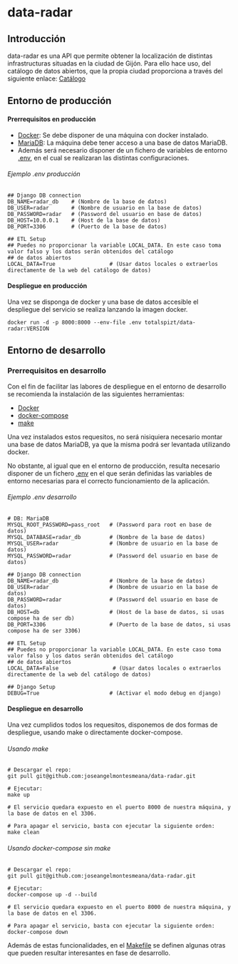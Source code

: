 # data-radar


## Introducción
data-radar es una API que permite obtener la localización de distintas infrastructuras situadas en la ciudad de Gijón.
Para ello hace uso, del catálogo de datos abiertos, que la propia ciudad proporciona a través del siguiente enlace:
[Catálogo](https://transparencia.gijon.es/page/1808-catalogo-de-datos)


## Entorno de producción

#### Prerrequisitos en  producción
- [Docker](https://www.docker.com/products/docker-desktop): Se debe disponer de una máquina con docker instalado.
- [MariaDB](https://go.mariadb.com/download-mariadb-server-community.html): La máquina debe tener acceso a una base de 
datos MariaDB.
- Además será necesario disponer de un fichero de variables de entorno [.env](https://github.com/joseangelmontesmeana/data-radar/blob/master/.example.production.env),
 en el cual se realizaran las distintas configuraciones.

###### Ejemplo .env producción
```
## Django DB connection
DB_NAME=radar_db    # (Nombre de la base de datos)
DB_USER=radar       # (Nombre de usuario en la base de datos)
DB_PASSWORD=radar   # (Password del usuario en base de datos)
DB_HOST=10.0.0.1    # (Host de la base de datos)
DB_PORT=3306        # (Puerto de la base de datos)

## ETL Setup
## Puedes no proporcionar la variable LOCAL_DATA. En este caso toma valor falso y los datos serán obtenidos del catálogo
## de datos abiertos
LOCAL_DATA=True                 # (Usar datos locales o extraerlos directamente de la web del catálogo de datos)
```

#### Despliegue en producción

Una vez se disponga de docker y una base de datos accesible el despliegue del servicio se realiza lanzando la imagen docker.
```
docker run -d -p 8000:8000 --env-file .env totalspizt/data-radar:VERSION
```
## Entorno de desarrollo

### Prerrequisitos en desarrollo

Con el fin de facilitar las labores de despliegue en el entorno de desarrollo se recomienda la instalación de las
siguientes herramientas:
 
- [Docker](https://www.docker.com/products/docker-desktop)
- [docker-compose](https://docs.docker.com/compose/)
- [make](https://pypi.org/project/make/)

Una vez instalados estos requesitos, no será nisiquiera necesario montar una base de datos MariaDB, ya que la misma
podrá ser levantada utilizando docker.

No obstante, al igual que en el entorno de producción, resulta necesario disponer de un fichero [.env](https://github.com/joseangelmontesmeana/data-radar/blob/master/.example.development.env)
en el que serán definidas las variables de entorno necesarias para el correcto funcionamiento de la aplicación.

###### Ejemplo .env desarrollo
```
# DB: MariaDB
MYSQL_ROOT_PASSWORD=pass_root   # (Password para root en base de datos)
MYSQL_DATABASE=radar_db         # (Nombre de la base de datos)
MYSQL_USER=radar                # (Nombre de usuario en la base de datos)
MYSQL_PASSWORD=radar            # (Password del usuario en base de datos)

## Django DB connection
DB_NAME=radar_db                # (Nombre de la base de datos)
DB_USER=radar                   # (Nombre de usuario en la base de datos)
DB_PASSWORD=radar               # (Password del usuario en base de datos)
DB_HOST=db                      # (Host de la base de datos, si usas compose ha de ser db)
DB_PORT=3306                    # (Puerto de la base de datos, si usas compose ha de ser 3306)

## ETL Setup
## Puedes no proporcionar la variable LOCAL_DATA. En este caso toma valor falso y los datos serán obtenidos del catálogo
## de datos abiertos
LOCAL_DATA=False                 # (Usar datos locales o extraerlos directamente de la web del catálogo de datos)

## Django Setup
DEBUG=True                      # (Activar el modo debug en django)
```

#### Despliegue en desarrollo

Una vez cumplidos todos los requesitos, disponemos de dos formas de despliegue, usando make o directamente docker-compose.
###### Usando make
```
# Descargar el repo:
git pull git@github.com:joseangelmontesmeana/data-radar.git 

# Ejecutar:
make up 

# El servicio quedara expuesto en el puerto 8000 de nuestra máquina, y la base de datos en el 3306.

# Para apagar el servicio, basta con ejecutar la siguiente orden:
make clean
```

###### Usando docker-compose sin make
```
# Descargar el repo:
git pull git@github.com:joseangelmontesmeana/data-radar.git 

# Ejecutar:
docker-compose up -d --build

# El servicio quedara expuesto en el puerto 8000 de nuestra máquina, y la base de datos en el 3306.

# Para apagar el servicio, basta con ejecutar la siguiente orden:
docker-compose down
```

Además de estas funcionalidades, en el [Makefile](https://github.com/joseangelmontesmeana/data-radar/blob/master/Makefile)
se definen algunas otras que pueden resultar interesantes en fase de desarrollo.